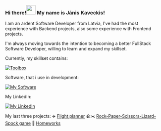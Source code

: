 ### Hi there!<img src="https://raw.githubusercontent.com/MartinHeinz/MartinHeinz/master/wave.gif" width="30px"> My name is Jānis Kaveckis!

I am an ardent Software Developer from Latvia, I've had the most experience with Backend projects, also some experience with Frontend projects.

I'm always moving towards the intention to becoming a better FullStack Software Developer, willing to learn and expand my skillset.

Currently, my skillset contains:

[![Toolbox](https://skillicons.dev/icons?i=java,spring,js,nodejs,maven,gradle,postgres,git)](https://skillicons.dev)

Software, that i use in development:

[![My Software](https://skillicons.dev/icons?i=idea,vscode,docker,postman)](https://skillicons.dev)

My LinkedIn:

[![My LinkedIn](https://skillicons.dev/icons?i=linkedin)](https://www.linkedin.com/in/janiskaveckis/) 

My last three projects:
✈️
[Flight planner](https://github.com/probzyg/flight-planner)
🪨✂️
[Rock-Paper-Scissors-Lizard-Spock game](https://github.com/probzyg/r-p-s-l-sp)
📖
[Homeworks](https://github.com/probzyg/homeworks)
